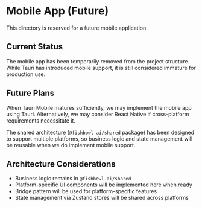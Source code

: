 # Mobile App (Future)

This directory is reserved for a future mobile application.

## Current Status

The mobile app has been temporarily removed from the project structure. While Tauri has introduced mobile support, it is still considered immature for production use.

## Future Plans

When Tauri Mobile matures sufficiently, we may implement the mobile app using Tauri. Alternatively, we may consider React Native if cross-platform requirements necessitate it.

The shared architecture (`@fishbowl-ai/shared` package) has been designed to support multiple platforms, so business logic and state management will be reusable when we do implement mobile support.

## Architecture Considerations

- Business logic remains in `@fishbowl-ai/shared`
- Platform-specific UI components will be implemented here when ready
- Bridge pattern will be used for platform-specific features
- State management via Zustand stores will be shared across platforms